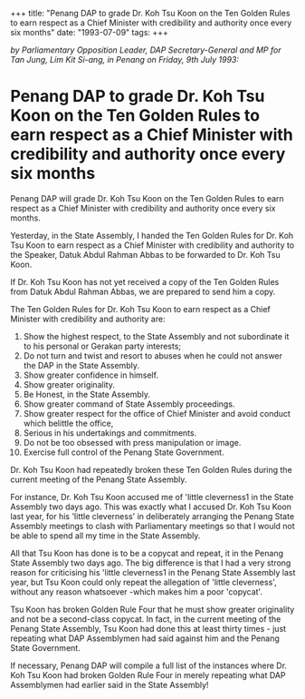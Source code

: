 +++ 
title: "Penang DAP to grade Dr. Koh Tsu Koon on the Ten Golden Rules to earn respect as a Chief Minister with credibility and authority once every six months"
date: "1993-07-09"
tags:
+++

_by Parliamentary Opposition Leader, DAP Secretary-General and  MP for Tan Jung, Lim Kit Si-ang, in Penang on Friday, 9th July 1993:_

# Penang DAP to grade Dr. Koh Tsu Koon on the Ten Golden Rules to earn respect as a Chief Minister with credibility and authority once every six months

Penang DAP will grade Dr. Koh Tsu Koon on the Ten Golden Rules to earn respect as a Chief Minister with credibility and authority once every six months.</u>

Yesterday, in the State Assembly, I handed the Ten Golden Rules for Dr. Koh Tsu Koon to earn respect as a Chief Minister with credibility and authority to the Speaker, Datuk Abdul Rahman Abbas to be forwarded to Dr. Koh Tsu Koon.

If Dr. Koh Tsu Koon has not yet received a copy of the Ten Golden Rules from Datuk Abdul Rahman Abbas, we are prepared to send him a copy.

The Ten Golden Rules for Dr. Koh Tsu Koon to earn respect as a Chief Minister with credibility and authority are:

1. Show the highest respect, to the State Assembly and not subordinate it to his personal or Gerakan party interests;
2. Do not turn and twist and resort to abuses when he could not answer the DAP in the State Assembly.
3. Show greater confidence in himself.
4. Show greater originality.
5. Be Honest, in the State Assembly.
6. Show greater command of State Assembly proceedings.
7. Show greater respect for the office of Chief Minister and avoid conduct which belittle the office,
8. Serious in his undertakings and commitments.
9. Do not be too obsessed with press manipulation or image.
10. Exercise full control of the Penang State Government.

Dr. Koh Tsu Koon had repeatedly broken these Ten Golden Rules during the current meeting of the Penang State Assembly.

For instance, Dr. Koh Tsu Koon accused me of 'little cleverness1 in the State Assembly two days ago. This was exactly what I accused Dr. Koh Tsu Koon last year, for his 'little cleverness' in deliberately arranging the Penang State Assembly meetings to clash with Parliamentary meetings so that I would not be able to spend all my time in the State Assembly.

All that Tsu Koon has done is to be a copycat and repeat, it in the Penang State Assembly two days ago. The big difference is that I had a very strong reason for criticising his 'little cleverness1 in the Penang State Assembly last year, but Tsu Koon could only repeat the allegation of 'little cleverness', without any reason whatsoever -which makes him a poor 'copycat'.

Tsu Koon has broken Golden Rule Four that he must show greater originality and not be a second-class copycat. In fact, in the current meeting of the Penang State Assembly, Tsu Koon had done this at least thirty times - just repeating what DAP Assemblymen had said against him and the Penang State Government.

If necessary, Penang DAP will compile a full list of the instances where Dr. Koh Tsu Koon had broken Golden Rule Four in merely repeating what DAP Assemblymen had earlier said in the State Assembly!
 
